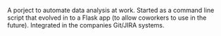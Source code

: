 A porject to automate data analysis at work. Started as a command line script that evolved in to a Flask app (to allow coworkers to use in the future). Integrated in the companies Git/JIRA systems.
